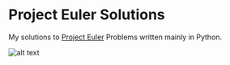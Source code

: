 # Project Euler Solutions
My solutions to [Project Euler](https://projecteuler.net) Problems written mainly in Python.


![alt text](https://projecteuler.net/profile/jaimeliew1.png "jaimeliew1")

